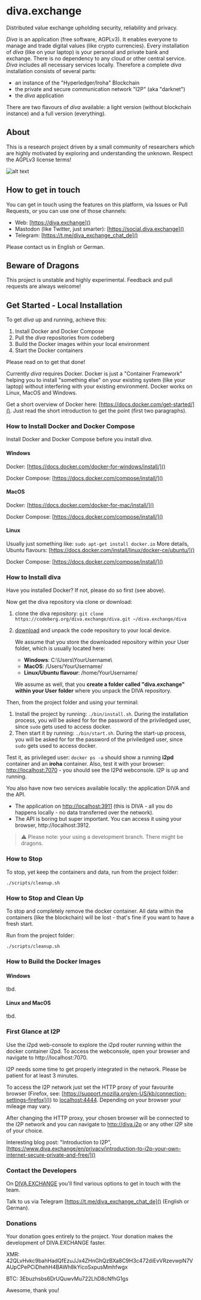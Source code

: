 # diva.exchange

Distributed value exchange upholding security, reliability and privacy.

_Diva_ is an application (free software, AGPLv3). It enables everyone to manage and trade digital values (like crypto currencies). Every installation of _diva_ (like on your laptop) is your personal and private bank and exchange. There is no dependency to any cloud or other central service. _Diva_ includes all necessary services locally. Therefore a complete _diva_ installation consists of several parts:
* an instance of the "Hyperledger/Iroha" Blockchain
* the private and secure communication network "I2P" (aka "darknet")
* the _diva_ application

There are two flavours of _diva_ available: a light version (without blockchain instance) and a full version (everything).

## About

This is a research project driven by a small community of researchers which are highly motivated by exploring and understanding the unknown. Respect the AGPLv3 license terms!

![alt text](https://social.diva.exchange/system/site_uploads/files/000/000/001/original/social-diva-background-1200-630.png)

## How to get in touch

You can get in touch using the features on this platform, via Issues or Pull Requests, or you can use one of those channels: 
* Web: [https://diva.exchange]()
* Mastodon (like Twitter, just smarter): [https://social.diva.exchange]()
* Telegram: [https://t.me/diva_exchange_chat_de]()

Please contact us in English or German.

## Beware of Dragons

This project is unstable and highly experimental. Feedback and pull requests are always welcome!

## Get Started - Local Installation

To get _diva_ up and running, achieve this:
1. Install Docker and Docker Compose
2. Pull the _diva_ repositories from codeberg
3. Build the Docker images within your local environment
4. Start the Docker containers

Please read on to get that done!

Currently _diva_ requires Docker. Docker is just a "Container Framework" helping you to install "something else" on your existing system (like your laptop) without interfering with your existing environment. Docker works on Linux, MacOS and Windows.

Get a short overview of Docker here: [https://docs.docker.com/get-started/](). Just read the short introduction to get the point (first two paragraphs).

### How to Install Docker and Docker Compose

Install Docker and Docker Compose before you install _diva_.

#### Windows

Docker: [https://docs.docker.com/docker-for-windows/install/]()

Docker Compose: [https://docs.docker.com/compose/install/]()

#### MacOS

Docker: [https://docs.docker.com/docker-for-mac/install/]()

Docker Compose: [https://docs.docker.com/compose/install/]()

#### Linux

Usually just something like: `sudo apt-get install docker.io`
More details, Ubuntu flavours: [https://docs.docker.com/install/linux/docker-ce/ubuntu/]()

Docker Compose: [https://docs.docker.com/compose/install/]()

### How to Install diva

Have you installed Docker? If not, please do so first (see above).

Now get the diva repository via clone or download:

1. clone the diva repository: `git clone https://codeberg.org/diva.exchange/diva.git ~/diva.exchange/diva`
2. [download](https://codeberg.org/diva.exchange/diva/archive/master.zip) and unpack the code repository to your local device. 

   We assume that you store the downloaded repository within your User folder, which is usually located here:

   * **Windows**: C:\Users\YourUsername\
   * **MacOS**: /Users/YourUsername/
   * **Linux/Ubuntu flavour**: /home/YourUsername/

   We assume as well, that you **create a folder called "diva.exchange" within your User folder** where you unpack the DIVA repository.

Then, from the project folder and using your terminal:

1. Install the project by running: `./bin/install.sh`. During the installation process, you will be asked for for the password of the priviledged user, since `sudo` gets used to access docker.
2. Then start it by running: `./bin/start.sh`. During the start-up process, you will be asked for for the password of the priviledged user, since `sudo` gets used to access docker.


Test it, as privileged user: `docker ps -a` should show a running **i2pd** container and an **iroha** container.
Also, test it with your browser: [http://localhost:7070]() - you should see the I2Pd webconsole. I2P is up and running.

You also have now two services available locally: the application DIVA and the API.
- The application on [http://localhost:3911]() (this is DIVA - all you do happens locally - no data transferred over the network). 
- The API is boring but super important. You can access it using your browser, http://localhost:3912.

> ⚠️ Please note: your using a development branch. There might be dragons.

### How to Stop

To stop, yet keep the containers and data, run from the project folder:

`./scripts/cleanup.sh`

### How to Stop and Clean Up

To stop and completely remove the docker container. All data within the containers (like the blockchain) will be lost - that's fine if you want to have a fresh start.

Run from the project folder:

`./scripts/cleanup.sh`

### How to Build the Docker Images

#### Windows

tbd.

#### Linux and MacOS

tbd.

### First Glance at I2P

Use the i2pd web-console to explore the i2pd router running within the docker container i2pd. To access the webconsole, open your browser and navigate to http://localhost:7070. 

I2P needs some time to get properly integrated in the network. Please be patient for at least 3 minutes.

To access the I2P network just set the HTTP proxy of your favourite browser (Firefox, see: [https://support.mozilla.org/en-US/kb/connection-settings-firefox]()) to [localhost:4444](http://localshost:4444). Depending on your browser your mileage may vary.

After changing the HTTP proxy, your chosen browser will be connected to the I2P network and you can navigate to http://diva.i2p or any other I2P site of your choice.

Interesting blog post: "Introduction to I2P", [https://www.diva.exchange/en/privacy/introduction-to-i2p-your-own-internet-secure-private-and-free/]()


### Contact the Developers

On [DIVA.EXCHANGE](https://www.diva.exchange) you'll find various options to get in touch with the team. 

Talk to us via Telegram [https://t.me/diva_exchange_chat_de]() (English or German).

### Donations

Your donation goes entirely to the project. Your donation makes the development of DIVA.EXCHANGE faster.

XMR: 42QLvHvkc9bahHadQfEzuJJx4ZHnGhQzBXa8C9H3c472diEvVRzevwpN7VAUpCPePCiDhehH4BAWh8kYicoSxpusMmhfwgx

BTC: 3Ebuzhsbs6DrUQuwvMu722LhD8cNfhG1gs

Awesome, thank you!
